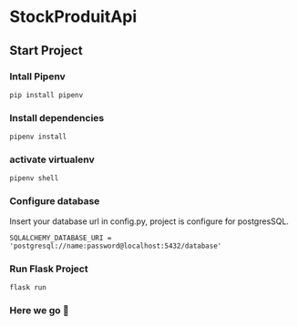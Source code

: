 # StockProduitApi

## Start Project

### Intall Pipenv

````
pip install pipenv
````

### Install dependencies

````
pipenv install
````

### activate virtualenv
````
pipenv shell
````

### Configure database
Insert your database url in config.py, 
project is configure for postgresSQL.

````
SQLALCHEMY_DATABASE_URI = 'postgresql://name:password@localhost:5432/database'
````

### Run Flask Project

````
flask run
````

### Here we go 🥳


